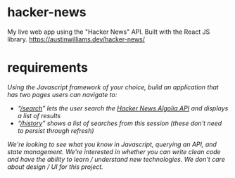 # hacker-news

My live web app using the "Hacker News" API. Built with the React JS library. https://austinwilliams.dev/hacker-news/

# requirements

*Using the Javascript framework of your choice, build an application that has two pages users can navigate to:*
- *“[/search](https://www.austinwilliams.dev/hacker-news/#/search)” lets the user search the [Hacker News Algolia API](https://hn.algolia.com/api) and displays a list of results*
- *“[/history](https://www.austinwilliams.dev/hacker-news/#/history)” shows a list of searches from this session (these don't need to persist through refresh)*

*We're looking to see what you know in Javascript, querying an API, and state management. We're interested in whether you can write clean code and have the ability to learn / understand new technologies. We don't care about design / UI for this project.*
